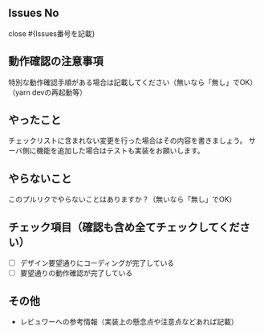 ## Issues No
close #{Issues番号を記載}

## 動作確認の注意事項
特別な動作確認手順がある場合は記載してください（無いなら「無し」でOK）
（yarn devの再起動等）

## やったこと
チェックリストに含まれない変更を行った場合はその内容を書きましょう。
サーバ側に機能を追加した場合はテストも実装をお願いします。

## やらないこと
このプルリクでやらないことはありますか？（無いなら「無し」でOK）

## チェック項目（確認も含め全てチェックしてください）
- [ ] デザイン要望通りにコーディングが完了している
- [ ] 要望通りの動作確認が完了している

## その他
* レビュワーへの参考情報（実装上の懸念点や注意点などあれば記載）
